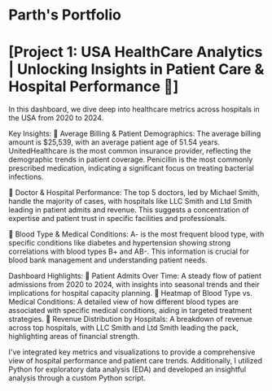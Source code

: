 # Parth's Portfolio

# [Project 1: USA HealthCare Analytics | Unlocking Insights in Patient Care & Hospital Performance 🏥]

In this dashboard, we dive deep into healthcare metrics across hospitals in the USA from 2020 to 2024.

Key Insights: 
🔹 Average Billing & Patient Demographics: The average billing amount is $25,539, with an average patient age of 51.54 years. UnitedHealthcare is the most common insurance provider, reflecting the demographic trends in patient coverage. Penicillin is the most commonly prescribed medication, indicating a significant focus on treating bacterial infections. 

🔹 Doctor & Hospital Performance: The top 5 doctors, led by Michael Smith, handle the majority of cases, with hospitals like LLC Smith and Ltd Smith leading in patient admits and revenue. This suggests a concentration of expertise and patient trust in specific facilities and professionals. 

🔹 Blood Type & Medical Conditions: A- is the most frequent blood type, with specific conditions like diabetes and hypertension showing strong correlations with blood types B+ and AB-. This information is crucial for blood bank management and understanding patient needs.

Dashboard Highlights: 
🔹 Patient Admits Over Time: A steady flow of patient admissions from 2020 to 2024, with insights into seasonal trends and their implications for hospital capacity planning. 
🔹 Heatmap of Blood Type vs. Medical Conditions: A detailed view of how different blood types are associated with specific medical conditions, aiding in targeted treatment strategies. 
🔹 Revenue Distribution by Hospitals: A breakdown of revenue across top hospitals, with LLC Smith and Ltd Smith leading the pack, highlighting areas of financial strength.

I've integrated key metrics and visualizations to provide a comprehensive view of hospital performance and patient care trends. Additionally, I utilized Python for exploratory data analysis (EDA) and developed an insightful analysis through a custom Python script.

